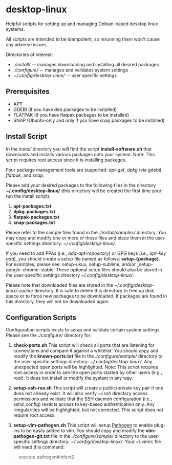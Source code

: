 # desktop-linux
Helpful scripts for setting up and managing Debian-based desktop linux systems.

All scripts are intended to be idempotent, so rerunning them won't cause any adverse issues.

Directories of interest:
- *./install/* -- manages downloading and installing all desired packages
- *./configure/* -- manages and validates system settings
- *~/.config/desktop-linux/* -- user specific settings

## Prerequisites
- APT
- GDEBI (if you have deb packages to be installed)
- FLATPAK (if you have flatpak packages to be installed)
- SNAP (Ubuntu-only and only if you have snap packages to be installed)

## Install Script

In the *install* directory you will find the script **install-software.sh** that downloads and installs various packages onto your system. Note: This script requires root access since it is installing packages.

Four package management tools are supported: *apt-get*, *dpkg* (via gdebi), *flatpak*, and *snap*.

Please add your desired packages to the following files in the directory **~/.config/desktop-linux/** (this directory will be created the first time your run the install script):

1. **apt-packages.txt**
2. **dpkg-packages.txt**
3. **flatpak-packages.txt**
3. **snap-packages.txt**

Please refer to the sample files found in the *./install/samples/* directory. You may copy and modify one or more of these files and place them in the user-specific settings directory: *~/.config/desktop-linux/*.

If you need to add PPAs (i.e., *add-apt-repository*) or GPG keys  (i.e., *apt-key add*), you should create a setup file named as follows: **setup-{package}**. For examples, please see: setup-ukuu, setup-sublime, and/or _setup-google-chrome-stable. These optional setup files should also be stored in the user-specific settings directory *~/.config/desktop-linux/*.

Please note that downloaded files are stored in the *~/.config/desktop-linux/.cache/* directory. It is safe to delete this directory to free up disk space or to force new packages to be downloaded. If packages are found in this directory, they will not be downloaded again.

## Configuration Scripts

Configuration scripts exists to setup and validate certain system settings. Please see the *./configure/* directory for:

1. **check-ports.sh**
This script will check all ports that are listening for connections and compare it against a whitelist.
You should copy and modify the **known-ports.txt** file in the *./configure/sample/* directory to the user-specific settings directory: *~/.config/desktop-linux/*.
Any unexpected open ports will be highlighted. Note: This script requires root access in order to see the open ports started by other users (e.g., root). It does not install or modify the system in any way.

2. **setup-ssh-rsa.sh**
This script will create a public/private key pair if one does not already exist.
It will also verify *~/.ssh* directory access permissions and validate that the SSH daemon configuration (i.e., sshd_config) resticts access to key-based authentication only.
Any irregularities will be highlighted, but not corrected. This script does not require root access.

3. **setup-vim-pathogen.sh**
This script will setup [Pathogen](https://github.com/tpope/vim-pathogen) to enable plug-ins to be easily added to vim.
You should copy and modify the **vim-pathogen-git.txt** file in the *./configure/sample/* directory to the user-specific settings directory: *~/.config/desktop-linux/*.
Your ~/.vimrc file will need this command:
> execute pathogen#infect()
